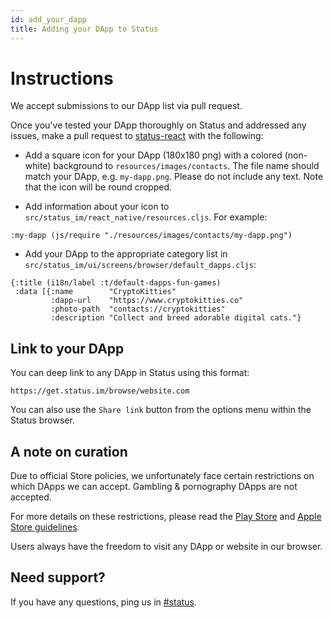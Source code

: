 ```yaml
---
id: add_your_dapp
title: Adding your DApp to Status
---
```


# Instructions

We accept submissions to our DApp list via pull request. 

Once you've tested your DApp thoroughly on Status and addressed any issues, make a pull request to [status-react](https://github.com/status-im/status-react) with the following:

- Add a square icon for your DApp (180x180 png) with a colored (non-white) background to `resources/images/contacts`. The file name should match your DApp, e.g. `my-dapp.png`. Please do not include any text. Note that the icon will be round cropped.

- Add information about your icon to `src/status_im/react_native/resources.cljs`. For example:
```
:my-dapp (js/require "./resources/images/contacts/my-dapp.png")
```
- Add your DApp to the appropriate category list in  `src/status_im/ui/screens/browser/default_dapps.cljs`:

```
{:title (i18n/label :t/default-dapps-fun-games)
 :data [{:name        "CryptoKitties"
         :dapp-url    "https://www.cryptokitties.co"
         :photo-path  "contacts://cryptokitties"
         :description "Collect and breed adorable digital cats."}
```

## Link to your DApp

You can deep link to any DApp in Status using this format:

```
https://get.status.im/browse/website.com
```

You can also use the `Share link` button from the options menu within the Status browser. 

## A note on curation

Due to official Store policies, we unfortunately face certain restrictions on which DApps we can accept. Gambling & pornography DApps are not accepted.

For more details on these restrictions, please read the [Play Store](https://play.google.com/about/restricted-content/) and [Apple Store guidelines](https://developer.apple.com/app-store/review/guidelines/).

Users always have the freedom to visit any DApp or website in our browser.

## Need support?

If you have any questions, ping us in [#status](https://get.status.im/chat/public/status).
